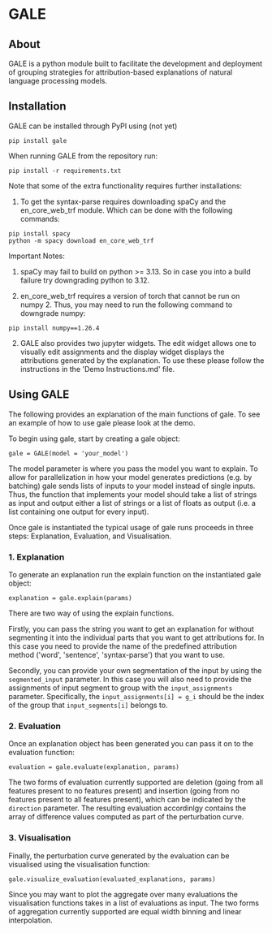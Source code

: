 # GALE 
## About

GALE is a python module built to facilitate the development and deployment of grouping strategies for attribution-based explanations of natural language processing models.

## Installation

GALE can be installed through PyPI using (not yet)

```
pip install gale
```

When running GALE from the repository run:

```
pip install -r requirements.txt
```

Note that some of the extra functionality requires further installations:
1. To get the syntax-parse requires downloading spaCy and the en_core_web_trf module. Which can be done with the following commands:
```
pip install spacy
python -m spacy download en_core_web_trf
```
Important Notes: 
1. spaCy may fail to build on python >= 3.13. So in case you into a build failure try downgrading python to 3.12. 

2. en_core_web_trf requires a version of torch that cannot be run on numpy 2. Thus, you may need to run the following command to downgrade numpy:
```
pip install numpy==1.26.4
```
2. GALE also provides two jupyter widgets. The edit widget allows one to visually edit assignments and the display widget displays the attributions generated by the explanation. To use these please follow the instructions in the 'Demo Instructions.md' file. 

## Using GALE

The following provides an explanation of the main functions of gale. To see an example of how to use gale please look at the demo. 

To begin using gale, start by creating a gale object:

`gale = GALE(model = 'your_model')`

The model parameter is where you pass the model you want to explain. To allow for parallelization in how your model generates predictions (e.g. by batching) gale sends lists of inputs to your model instead of single inputs. Thus, the function that implements your model should take a list of strings as input and output either a list of strings or a list of floats as output (i.e. a list containing one output for every input). 

Once gale is instantiated the typical usage of gale runs proceeds in three steps: Explanation, Evaluation, and Visualisation.

### 1. Explanation

To generate an explanation run the explain function on the instantiated gale object:

`explanation = gale.explain(params)`

There are two way of using the explain functions. 

Firstly, you can pass the string you want to get an explanation for without segmenting it into the individual parts that you want to get attributions for. In this case you need to provide the name of the predefined attribution method ('word', 'sentence', 'syntax-parse') that you want to use. 

Secondly, you can provide your own segmentation of the input by using the `segmented_input` parameter. In this case you will also need to provide the assignments of input segment to group with the `input_assignments` parameter. Specifically, the `input_assignments[i] = g_i` should be the index of the group that `input_segments[i]` belongs to. 

### 2. Evaluation

Once an explanation object has been generated you can pass it on to the evaluation function:

`evaluation = gale.evaluate(explanation, params)`

The two forms of evaluation currently supported are deletion (going from all features present to no features present) and insertion (going from no features present to all features present), which can be indicated by the `direction` parameter. The resulting evaluation accordinlgy contains the array of difference values computed as part of the perturbation curve. 

### 3. Visualisation

Finally, the perturbation curve generated by the evaluation can be visualised using the visualisation function:

`gale.visualize_evaluation(evaluated_explanations, params)`

Since you may want to plot the aggregate over many evaluations the visualisation functions takes in a list of evaluations as input. The two forms of aggregation currently supported are equal width binning and linear interpolation. 